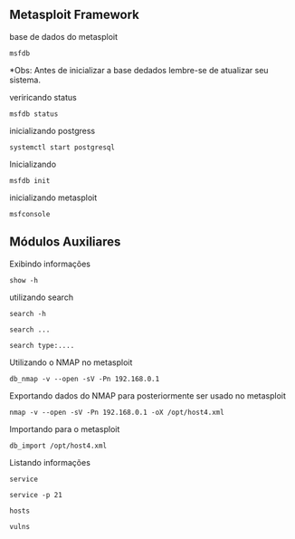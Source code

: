 ##   Metasploit Framework

base de dados do metasploit

`msfdb`

*Obs: Antes de inicializar a base dedados lembre-se de atualizar seu sistema.

veriricando status 

`msfdb status`

inicializando postgress

`systemctl start postgresql`

Inicializando

`msfdb init`

inicializando metasploit

`msfconsole`


## Módulos Auxiliares

Exibindo informações

`show -h`

utilizando search

`search -h`

`search ...`

`search type:....`

Utilizando o NMAP no metasploit

`db_nmap -v --open -sV -Pn 192.168.0.1`

Exportando dados do NMAP para posteriormente ser usado no metasploit

`nmap -v --open -sV -Pn 192.168.0.1 -oX /opt/host4.xml`

Importando para o metasploit

`db_import /opt/host4.xml`

Listando informações

`service`

`service -p 21`

`hosts`

`vulns`









